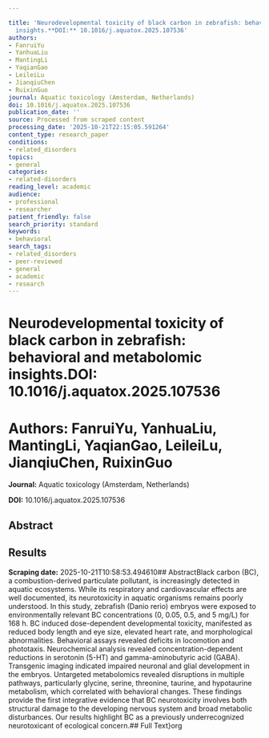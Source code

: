 ```yaml
---

title: 'Neurodevelopmental toxicity of black carbon in zebrafish: behavioral and metabolomic
  insights.**DOI:** 10.1016/j.aquatox.2025.107536'
authors:
- FanruiYu
- YanhuaLiu
- MantingLi
- YaqianGao
- LeileiLu
- JianqiuChen
- RuixinGuo
journal: Aquatic toxicology (Amsterdam, Netherlands)
doi: 10.1016/j.aquatox.2025.107536
publication_date: ''
source: Processed from scraped content
processing_date: '2025-10-21T22:15:05.591264'
content_type: research_paper
conditions:
- related_disorders
topics:
- general
categories:
- related-disorders
reading_level: academic
audience:
- professional
- researcher
patient_friendly: false
search_priority: standard
keywords:
- behavioral
search_tags:
- related_disorders
- peer-reviewed
- general
- academic
- research
---
```




# Neurodevelopmental toxicity of black carbon in zebrafish: behavioral and metabolomic insights.**DOI:** 10.1016/j.aquatox.2025.107536

# **Authors:** FanruiYu, YanhuaLiu, MantingLi, YaqianGao, LeileiLu, JianqiuChen, RuixinGuo

**Journal:** Aquatic toxicology (Amsterdam, Netherlands)

**DOI:** 10.1016/j.aquatox.2025.107536

## Abstract

## Results

**Scraping date:** 2025-10-21T10:58:53.494610## AbstractBlack carbon (BC), a combustion-derived particulate pollutant, is increasingly detected in aquatic ecosystems. While its respiratory and cardiovascular effects are well documented, its neurotoxicity in aquatic organisms remains poorly understood. In this study, zebrafish (Danio rerio) embryos were exposed to environmentally relevant BC concentrations (0, 0.05, 0.5, and 5 mg/L) for 168 h. BC induced dose-dependent developmental toxicity, manifested as reduced body length and eye size, elevated heart rate, and morphological abnormalities. Behavioral assays revealed deficits in locomotion and phototaxis. Neurochemical analysis revealed concentration-dependent reductions in serotonin (5-HT) and gamma-aminobutyric acid (GABA). Transgenic imaging indicated impaired neuronal and glial development in the embryos. Untargeted metabolomics revealed disruptions in multiple pathways, particularly glycine, serine, threonine, taurine, and hypotaurine metabolism, which correlated with behavioral changes. These findings provide the first integrative evidence that BC neurotoxicity involves both structural damage to the developing nervous system and broad metabolic disturbances. Our results highlight BC as a previously underrecognized neurotoxicant of ecological concern.## Full Text}org
